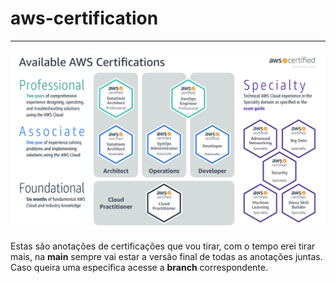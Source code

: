 # aws-certification

----



![Certificados AWS - Tudo o que você quer saber para se tornar especialista -  Fórmula das Certificações](README.assets/AWS-Certification-Current-Roadmap-May2019.36b629c3b9be6da400a13e6cf1a4f9f4ef680f70.png)

Estas são anotações de certificações que vou tirar, com o tempo erei tirar mais, na **main** sempre vai estar a versão final de todas as anotações juntas. Caso queira uma especifica acesse a **branch** correspondente.

